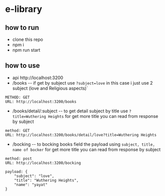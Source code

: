 # e-library

## how to run
- clone this repo
- npm i
- npm run start

## how to use
- api http://localhost:3200
- /books
-- if get by subject use `?subject=love` in this case i just use 2 subject (love and Religious aspects)`
```
METHOD: GET
URL: http://localhost:3200/books
```
- /books/detail/:subject
-- to get detail subject by title use `?title=Wuthering Heights` for get more title you can read from response by subject
```
method: GET
URL: http://localhost:3200/books/detail/love?title=Wuthering Heights
```
- /bocking
-- to bocking books field the payload using `subject, title, name of bocker` for get more title you can read from response by subject
```
method: post
URL: http://localhost:3200/bocking

payload: {
    "subject": "love",
	"title": "Wuthering Heights",
	"name": "yayat"
}
```